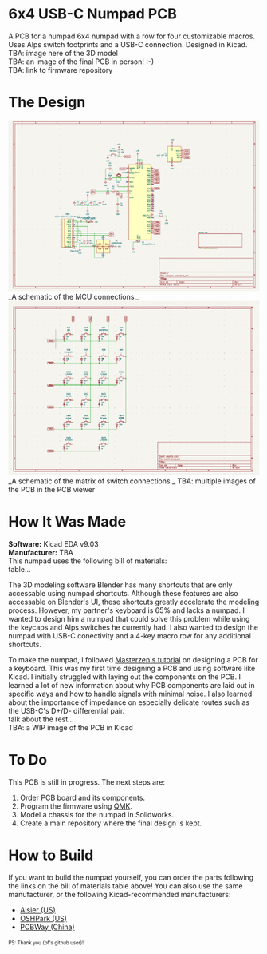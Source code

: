 # 6x4 USB-C Numpad PCB
A PCB for a numpad 6x4 numpad with a row for four customizable macros. Uses Alps switch footprints and a USB-C connection. Designed in Kicad.    
TBA: image here of the 3D model  
TBA: an image of the final PCB in person! :-)  
TBA: link to firmware repository   

# The Design
<img src="SchematicMain.png" alt="Schematic of the MCU" width="640"/>
_A schematic of the MCU connections._  
<img src="SchematicMatrix.png" alt="Schematic of the Switches Matrix" width="640"/>
_A schematic of the matrix of switch connections._     
TBA: multiple images of the PCB in the PCB viewer     

# How It Was Made
**Software:** Kicad EDA v9.03  
**Manufacturer:** TBA  
This numpad uses the following bill of materials:  
table...  
   
The 3D modeling software Blender has many shortcuts that are only accessable using numpad shortcuts. Although these features are also accessable on Blender's UI, these shortcuts greatly accelerate the modeling process. However, my partner's keyboard is 65% and lacks a numpad. I wanted to design him a numpad that could solve this problem while using the keycaps and Alps switches he currently had. I also wanted to design the numpad with USB-C conectivity and a 4-key macro row for any additional shortcuts.  
  
To make the numpad, I followed [Masterzen's tutorial](https://www.masterzen.fr/2020/05/03/designing-a-keyboard-part-1/) on designing a PCB for a keyboard. This was my first time designing a PCB and using software like Kicad. I initially struggled with laying out the components on the PCB. I learned a lot of new information about why PCB components are laid out in specific ways and how to handle signals with minimal noise. I also learned about the importance of impedance on especially delicate routes such as the USB-C's D+/D- differential pair.  
talk about the rest...    
TBA: a WIP image of the PCB in Kicad   

# To Do
This PCB is still in progress. The next steps are:  
1. Order PCB board and its components. 
2. Program the firmware using [QMK](https://github.com/qmk/qmk_firmware). 
3. Model a chassis for the numpad in Solidworks. 
4. Create a main repository where the final design is kept. 

# How to Build
If you want to build the numpad yourself, you can order the parts following the links on the bill of materials table above! You can also use the same manufacturer, or the following Kicad-recommended manufacturers:  
* [Alsier (US)](https://aisler.net/)
* [OSHPark (US)](https://docs.oshpark.com/design-tools/kicad/generating-kicad-gerbers/)
* [PCBWay (China)](https://www.pcbway.com/blog/help_center/Generate_Gerber_file_from_Kicad.html)

<sub><sup>PS: Thank you (bf's github user)!</sup></sub>